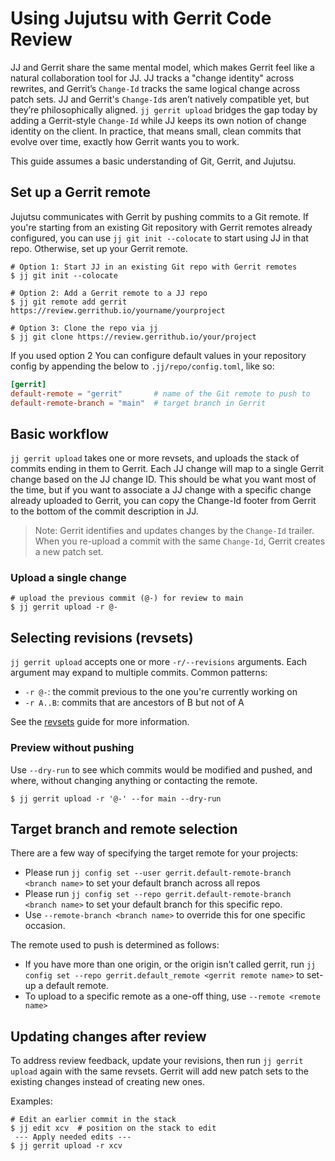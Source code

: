 # Using Jujutsu with Gerrit Code Review

JJ and Gerrit share the same mental model, which makes Gerrit feel like a
natural collaboration tool for JJ. JJ tracks a "change identity" across
rewrites, and Gerrit’s `Change-Id` tracks the same logical change across patch
sets. JJ and Gerrit's `Change-Id`s aren’t natively compatible yet, but they’re
philosophically aligned. `jj gerrit upload` bridges the gap today by adding a
Gerrit-style `Change-Id` while JJ keeps its own notion of change identity on the
client. In practice, that means small, clean commits that evolve over
time, exactly how Gerrit wants you to work.

This guide assumes a basic understanding of Git, Gerrit, and Jujutsu.

## Set up a Gerrit remote

Jujutsu communicates with Gerrit by pushing commits to a Git remote. If you're
starting from an existing Git repository with Gerrit remotes already configured,
you can use `jj git init --colocate` to start using JJ in that repo. Otherwise,
set up your Gerrit remote.

```shell
# Option 1: Start JJ in an existing Git repo with Gerrit remotes
$ jj git init --colocate

# Option 2: Add a Gerrit remote to a JJ repo
$ jj git remote add gerrit https://review.gerrithub.io/yourname/yourproject

# Option 3: Clone the repo via jj
$ jj git clone https://review.gerrithub.io/your/project
```

If you used option 2 You can configure default values in your repository config
by appending the below to `.jj/repo/config.toml`, like so:

```toml
[gerrit]
default-remote = "gerrit"       # name of the Git remote to push to
default-remote-branch = "main"  # target branch in Gerrit
```

## Basic workflow

`jj gerrit upload` takes one or more revsets, and uploads the stack of commits
ending in them to Gerrit. Each JJ change will map to a single Gerrit change
based on the JJ change ID. This should be what you want most of the time, but if
you want to associate a JJ change with a specific change already uploaded to
Gerrit, you can copy the Change-Id footer from Gerrit to the bottom of the
commit description in JJ.

> Note: Gerrit identifies and updates changes by the `Change-Id` trailer. When
> you re-upload a commit with the same `Change-Id`, Gerrit creates a new patch
> set.

### Upload a single change

```shell
# upload the previous commit (@-) for review to main
$ jj gerrit upload -r @-
```

## Selecting revisions (revsets)

`jj gerrit upload` accepts one or more `-r/--revisions` arguments. Each argument
may expand to multiple commits. Common patterns:

- `-r @-`: the commit previous to the one you're currently working on
- `-r A..B`: commits that are ancestors of B but not of A

See the [revsets](revsets.md) guide for more information.

### Preview without pushing

Use `--dry-run` to see which commits would be modified and pushed, and where,
without changing anything or contacting the remote.

```shell
$ jj gerrit upload -r '@-' --for main --dry-run
```

## Target branch and remote selection

There are a few way of specifying the target remote for your projects:

- Please run `jj config set --user gerrit.default-remote-branch <branch name>` to set your
  default branch across all repos
- Please run `jj config set --repo gerrit.default-remote-branch <branch name>` to set your
  default branch for this specific repo.
- Use `--remote-branch <branch name>` to override this for one specific occasion.

The remote used to push is determined as follows:

- If you have more than one origin, or the origin isn't called gerrit, run
  `jj config set --repo gerrit.default_remote <gerrit remote name>` to set-up a
  default remote.
- To upload to a specific remote as a one-off thing, use `--remote <remote name>`

## Updating changes after review

To address review feedback, update your revisions, then run `jj gerrit
upload` again with the same revsets. Gerrit will add new patch sets to the
existing changes instead of creating new ones.

Examples:

```shell
# Edit an earlier commit in the stack
$ jj edit xcv  # position on the stack to edit
 --- Apply needed edits ---
$ jj gerrit upload -r xcv
```